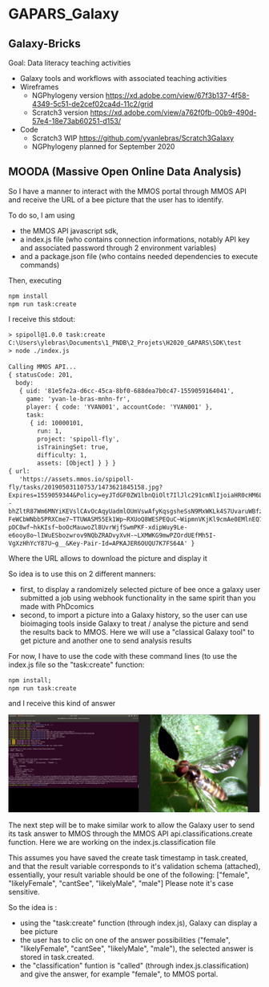# GAPARS_Galaxy

## Galaxy-Bricks

Goal: Data literacy teaching activities
- Galaxy tools and workflows with associated teaching activities
- Wireframes
  - NGPhylogeny version https://xd.adobe.com/view/67f3b137-4f58-4349-5c51-de2cef02ca4d-11c2/grid
  - Scratch3 version https://xd.adobe.com/view/a762f0fb-00b9-490d-57e4-18e73ab60251-d153/
- Code
  - Scratch3 WIP https://github.com/yvanlebras/Scratch3Galaxy
  - NGPhylogeny planned for September 2020


## MOODA (Massive Open Online Data Analysis)

So I have a manner to interact with the MMOS portal through MMOS API and receive the URL of a bee picture that the user has to identify.

To do so, I am using 
- the MMOS API javascript sdk, 
- a index.js file (who contains connection informations, notably API key and associated password through 2 environment variables) 
- and a  package.json file (who contains needed dependencies to execute commands)

Then, executing
```
npm install
npm run task:create
```
I receive this stdout:
```
> spipoll@1.0.0 task:create C:\Users\ylebras\Documents\1_PNDB\2_Projets\H2020_GAPARS\SDK\test
> node ./index.js

Calling MMOS API...
{ statusCode: 201,
  body:
   { uid: '81e5fe2a-d6cc-45ca-8bf0-688dea7b0c47-1559059164041',
     game: 'yvan-le-bras-mnhn-fr',
     player: { code: 'YVAN001', accountCode: 'YVAN001' },
     task:
      { id: 10000101,
        run: 1,
        project: 'spipoll-fly',
        isTrainingSet: true,
        difficulty: 1,
        assets: [Object] } } }
{ url:
   'https://assets.mmos.io/spipoll-fly/tasks/20190503110753/1473621845158.jpg?Expires=1559059344&Policy=eyJTdGF0ZW1lbnQiOlt7IlJlc291cmNlIjoiaHR0cHM6Ly9hc3NldHMubW1vcy5pby9zcGlwb2xsLWZseS90YXNrcy8yMDE5MDUwMzExMDc1My8xNDczNjIxODQ1MTU4LmpwZyIsIkNvbmRpdGlvbiI6eyJEYXRlTGVzc1RoYW4iOnsiQVdTOkVwb2NoVGltZSI6MTU1OTA1OTM0NH19fV19&Signature=oaxkaZXmhFOpvBMBmndaz3yvIPKKrYAt2aG~TCgAM--bhZltR87Wm6MNYiKEVslCAvOcAqyUadmlOUmVswAfyKqsgsheSsN9MxWKLk4S7UvaruWBfz0fe9TSTSCJ1cxDeN7yU-FeWCbWNbb5PRXCme7~TTUWASM55Ek1Wp~RXUoQ8WESPEQuC~WipmnVKjKl9cmAe0EMlnEQ7HckTlacBvB1gzM-pDC8wf~hkKIsf~boOcMauwoZl8UvrWjfSwmPKF-xdipWuy9Le-e6ooy8o~lIWuESbozwrov9NQbZRADvyXvH-~LXMWKG9mwPZOrdUEfMh5I-VgXzHhYcY87U~g__&Key-Pair-Id=APKAJER6OUQU7K7FS64A' }
```
Where the URL allows to download the picture and display it

So idea is to use this on 2 different manners:

- first, to display a randomizely selected picture of bee once a galaxy user submitted a job using webhook functionality in the same spirit than you made with PhDcomics
- second, to import a picture into a Galaxy history, so the user can use bioimaging tools inside Galaxy to treat / analyse the picture and send the results back to MMOS. Here we will use a "classical Galaxy tool" to get picture and another one to send analysis results

For now, I have to use the code with these command lines (to use the index.js file so the "task:create" function:
```
npm install;
npm run task:create
```
and I receive this kind of answer

![result](MMOS_Galaxy_bee.png)

The next step will be to make similar work to allow the Galaxy user to send its task answer to MMOS through the MMOS API api.classifications.create function. Here we are working on the index.js.classification file

This assumes you have saved the create task timestamp in task.created, and that the result variable corresponds to it's validation schema (attached), essentially, your result variable should be one of the following: ["female", "likelyFemale", "cantSee", "likelyMale", "male"]
Please note it's case sensitive.


So the idea is :
- using the "task:create" function (through index.js), Galaxy can display a bee picture
- the user has to clic on one of the answer possibilities ("female", "likelyFemale", "cantSee", "likelyMale", "male"), the selected answer is stored in task.created.
- the "classification" funtion is "called" (through index.js.classification) and give the answer, for example "female", to MMOS portal.
